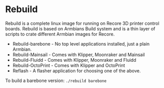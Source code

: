 # Rebuild

Rebuild is a complete linux image for running on Recore 3D printer control boards.
Rebuild is based on Armbians Build system and is a thin layer of scripts to crate different 
Armbian images for Recore. 
* Rebuild-barebone - No top level applications installed, just a plain Armbian. 
* Rebuild-Mainsail - Comes with Klipper, Moonraker and Mainsail
* Rebuild-Fluidd - Comes with Klipper, Moonraker and Fluidd
* Rebuild-OctoPrint - Comes with Klipper and OctoPrint
* Reflash - A flasher application for choosing one of the above. 

To build a barebone version:
`./rebuild barebone`

